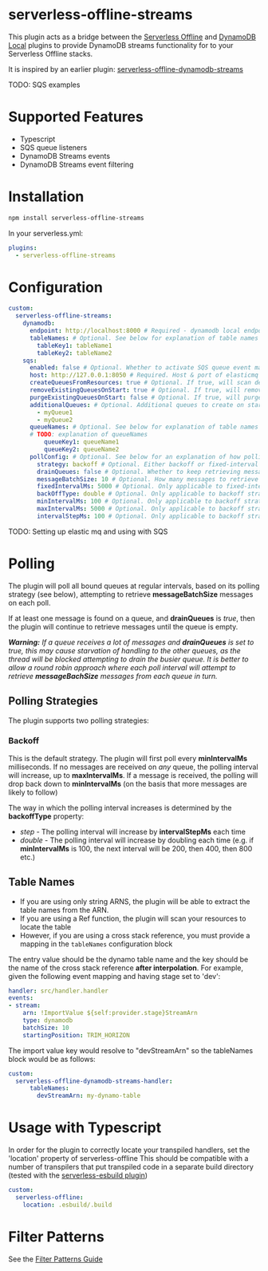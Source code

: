# serverless-offline-streams

This plugin acts as a bridge between the [Serverless Offline](https://github.com/dherault/serverless-offline) and 
[DynamoDB Local](https://github.com/99x/serverless-dynamodb-local) plugins to provide DynamoDB streams functionality for
to your Serverless Offline stacks.

It is inspired by an earlier plugin: [serverless-offline-dynamodb-streams](https://github.com/CoorpAcademy/serverless-plugin)


TODO: SQS examples  

# Supported Features
* Typescript
* SQS queue listeners
* DynamoDB Streams events
* DynamoDB Streams event filtering

# Installation

```bash
npm install serverless-offline-streams
```

In your serverless.yml:
```yaml
plugins:
  - serverless-offline-streams
```

# Configuration
```yaml
custom:
  serverless-offline-streams:
    dynamodb:
      endpoint: http://localhost:8000 # Required - dynamodb local endpoint
      tableNames: # Optional. See below for explanation of table names mapping 
        tableKey1: tableName1
        tableKey2: tableName2
    sqs:
      enabled: false # Optional. Whether to activate SQS queue event mappings
      host: http://127.0.0.1:8050 # Required. Host & port of elasticmq instance  
      createQueuesFromResources: true # Optional. If true, will scan defined Resources for queues and create them according to the config
      removeExistingQueuesOnStart: true # Optional. If true, will remove all existing queues in elasticmq on startup
      purgeExistingQueuesOnStart: false # Optional. If true, will purge all existing queues in elasticmq on startup
      additionalQueues: # Optional. Additional queues to create on startup
        - myQueue1
        - myQueue2
      queueNames: # Optional. See below for explanation of table names mapping
      # TODO: explanation of queueNames
          queueKey1: queueName1
          queueKey2: queueName2
      pollConfig: # Optional. See below for an explanation of how polling works
        strategy: backoff # Optional. Either backoff or fixed-interval
        drainQueues: false # Optional. Whether to keep retrieving messages from a queue until there are no messages, if a message is found
        messageBatchSize: 10 # Optional. How many messages to retrieve in each batch
        fixedIntervalMs: 5000 # Optional. Only applicable to fixed-interval strategy
        backOffType: double # Optional. Only applicable to backoff strategy. Either double or step
        minIntervalMs: 100 # Optional. Only applicable to backoff strategy
        maxIntervalMs: 5000 # Optional. Only applicable to backoff strategy
        intervalStepMs: 100 # Optional. Only applicable to backoff strategy with step backoffType
```
    

TODO: Setting up elastic mq and using with SQS

# Polling
The plugin will poll all bound queues at regular intervals, based on its polling strategy (see below), attempting to 
retrieve **messageBatchSize** messages on each poll.

If at least one message is found on a queue, and **drainQueues** is _true_, then the plugin will continue to retrieve
messages until the queue is empty.

_**Warning:** If a queue receives a lot of messages and **drainQueues** is set to true, this may cause starvation of 
handling to the other queues, as the thread will be blocked attempting to drain the busier queue. It is better to allow 
a round robin approach where each poll interval will attempt to retrieve **messageBachSize** messages from each queue in 
turn._ 


## Polling Strategies
The plugin supports two polling strategies:

### Backoff 
This is the default strategy. The plugin will first poll every **minIntervalMs** milliseconds. If no messages are 
received on _any_ queue, the polling interval will increase, up to **maxIntervalMs**. If a message is received, the 
polling will drop back down to **minIntervalMs** (on the basis that more messages are likely to follow)
 
The way in which the polling interval increases is determined by the **backoffType** property:
* _step_ - The polling interval will increase by **intervalStepMs** each time
* _double_ - The polling interval will increase by doubling each time (e.g. if **minIntervalMs** is 100, the next 
               interval will be 200, then 400, then 800 etc.)

## Table Names
* If you are using only string ARNS, the plugin will be able to extract the table names from the ARN.
* If you are using a Ref function, the plugin will scan your resources to locate the table
* However, if you are using a cross stack reference, you must provide a mapping in the `tableNames` configuration block 

The entry value should be the dynamo table name and the  key should be the name of the cross stack reference 
__after interpolation__. For example, given the following event mapping and having stage set to 'dev':

```yaml
handler: src/handler.handler
events:
- stream:
    arn: !ImportValue ${self:provider.stage}StreamArn
    type: dynamodb
    batchSize: 10
    startingPosition: TRIM_HORIZON
```

The import value key would resolve to "devStreamArn" so the tableNames block would be as follows:

```yaml
custom:
  serverless-offline-dynamodb-streams-handler:
      tableNames: 
        devStreamArn: my-dynamo-table
```

# Usage with Typescript
In order for the plugin to correctly locate your transpiled handlers, set the 'location' property of serverless-offline
This should be compatible with a number of transpilers that put transpiled code in a separate build directory (tested 
with the [serverless-esbuild plugin](https://github.com/floydspace/serverless-esbuild)) 

```yaml
custom:
  serverless-offline:
    location: .esbuild/.build
```

# Filter Patterns
See the [Filter Patterns Guide](packages/plugin/src/dynamodb/filterPatterns/README.md)